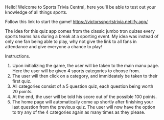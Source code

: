 Hello! Welcome to Sports Trivia Central, here you'll be able to test out your knowledge of all things sports.

Follow this link to start the game! https://victorssportstrivia.netlify.app/

The idea for this quiz app comes from the classic jumbo tron quizes every sports teams has during a break at a sporting event. My idea was instead of only one fan being able to play, why not give the link to all fans in attendance and give everyone a chance to play! 


Instructions.

1. Upon initializing the game, the user will be taken to the main manu page. Here the user will be given 4 sports categories to choose from.
2. The user will then click on a category, and immideately be taken to their first quiz.
3. All categories consist of a 5 question quiz, each question being worth 20 points. 
4. At the end, the user will be told his score out of the possible 100 points. 
5. The home page will automatically come up shortly after finishing your last question from the previous quiz. The user will now have the option to try any of the 4 categories again as many times as they please.



